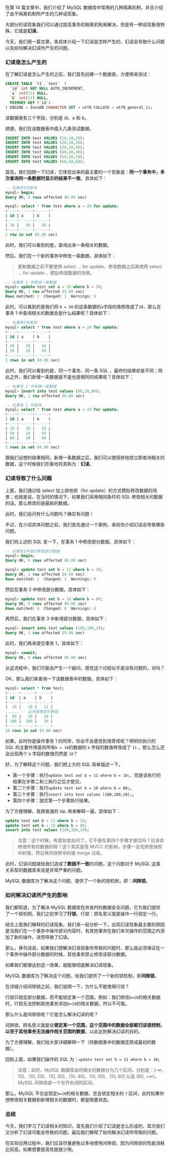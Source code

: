 在第 14 篇文章中，我们介绍了 MySQL 数据库中常用的几种隔离机制，并且介绍了由于隔离机制所产生的几种读现象。

大部分的读现象我们可以通过提高事务的隔离机制来解决，但是有一种读现象很特殊，它就是**幻读**。

今天，我们用一篇文章，来具体介绍一下幻读是怎样产生的、幻读会导致什么问题以及如何解决幻读所产生的问题。

### 幻读是怎么产生的

在了解幻读是怎么产生的之前，我们首先创建一个数据表，方便用来测试：
```sql
CREATE TABLE `t1`.`test`  (
  `id` int NOT NULL AUTO_INCREMENT,
  `a` int(11) NULL,
  `b` int(11) NULL,
  PRIMARY KEY (`id`)
) ENGINE = InnoDB CHARACTER SET = utf8 COLLATE = utf8_general_ci;
```

该数据表有三个字段，分别是 id、a 和 b。

顺便，我们在该数据表中插入几条测试数据。
```sql
INSERT INTO test VALUES (10,10,10);
INSERT INTO test VALUES (20,20,20);
INSERT INTO test VALUES (30,30,30);
INSERT INTO test VALUES (40,40,40);
INSERT INTO test VALUES (50,50,50);
INSERT INTO test VALUES (60,60,60);
```

首先，我们回顾一下幻读，它体现出来的最主要的一个现象是：**同一个事务中，多次查询同一条数据时显示的结果不一致**。具体如下：

```sql
-- 在事务1中查询
mysql> begin;
Query OK, 0 rows affected (0.00 sec)

mysql> select * from test where a = 20 for update;
+----+------+------+
| id | a    | b    |
+----+------+------+
| 20 |   20 |   20 |
+----+------+------+
1 row in set (0.00 sec)
```

此时，我们可以看到的是，查询出来一条相关的数据。

然后，我们在一个新的事务中修改一条数据，具体如下：

> 更新数据之前不要使用 select ... for update，修改数据之后再使用 select ... for update ，模拟修改数据的场景。

```sql
-- 在事务 2 中修改一条数据
mysql> update test set a = 20 where b = 50;
Query OK, 1 row affected (0.00 sec)
Rows matched: 1  Changed: 1  Warnings: 0
```

此时，可以看到的是我们将 `b = 50` 的这条数据的`a`字段的值修改成了`20`，那么在事务 1 中查询相关的数据会是什么结果呢？具体如下：
```sql
-- 在事务1中查询
mysql> select * from test where a = 20 for update;
+----+------+------+
| id | a    | b    |
+----+------+------+
| 20 |   20 |   20 |
| 50 |   20 |   50 |
+----+------+------+
2 rows in set (0.00 sec)
```

此时，我们可以看到的是，同一个事务、同一条 SQL ，最终的结果却是不同；除此之外，我们新增一条数据是不是也是相同的结果呢？具体如下：
```sql
-- 在事务 3 中新增一条数据
mysql> insert into test values (80,20,80);
Query OK, 1 row affected (6.88 sec)

-- 在事务 1 中查询
mysql> select * from test where a = 20 for update;
+----+------+------+
| id | a    | b    |
+----+------+------+
| 20 |   20 |   20 |
| 50 |   20 |   50 |
| 80 |   20 |   80 |
+----+------+------+
3 rows in set (0.00 sec)
```

跟我们设想的结果相同，新增一条数据之后，我们可以使用排他锁立即查询相关的数据，这个时候我们形象地将其称为：**幻读**。

### 幻读导致了什么问题

上面，我们通过给 select 加上排他锁（for update）的方式模拟修改数据的场景；也就是说，在当时的情况下，如果我们采用相同条件的 SQL 修改相关的数据的话，那么修改的是最新的数据。

此时，我们会问有什么问题吗？确实有问题！

不过，在介绍具体问题之前，我们首先通过一个案例，来给你介绍幻读会导致哪些问题。

我们将上述的 SQL 变一下，在事务 1 中修改部分数据，具体如下：
```sql
-- 在事务1中我们修改部分数据
mysql> begin;
Query OK, 0 rows affected (0.00 sec)

mysql> update test set b = 11 where b = 10;
Query OK, 1 row affected (0.00 sec)
Rows matched: 1  Changed: 1  Warnings: 0
```

然后在事务 2 中修改部分数据，具体如下：
```sql
mysql> update test set b = 10 where b = 80;
Query OK, 0 rows affected (0.00 sec)
Rows matched: 0  Changed: 0  Warnings: 0
```

再然后，我们在事务 3 中新增部分数据，具体如下：
```sql
mysql> insert into test values (100,100,10);
Query OK, 1 row affected (0.00 sec)
```

此时，我们再来提交事务 1，具体如下：
```sql
mysql> commit;
Query OK, 0 rows affected (0.00 sec)
```

从这流程中，我们可能会产生一个疑问，感觉这个过程似乎是没有问题的，对吗？

OK，那么我们来查询一下该数据表中的数据。具体如下：
```sql
mysql> select * from test;
+-----+------+------+
| id  | a    | b    |
+-----+------+------+
|  10 |   10 |   11 |
...... -- 此处省略部分数据
|  80 |   20 |   10 |
| 100 |  100 |   10 |
+-----+------+------+
10 rows in set (0.00 sec)
```

如果，此时你是操作事务 1 的同学，你会不会感觉到很奇怪呢？明明你执行的 SQL 的主要作用是将所有`b = 10`的数据的 `b` 字段的数值修改成了 `11` ，那么怎么还会出现两个 `b` 字段的数值仍然是 `10`？

好，为了解释这个问题，我们把上方的 SQL 简单描述一下。

- 第一个步骤：执行`update test set b = 11 where b = 10;`，但是该执行的结果在步骤二和三执行之后才提交。
- 第二个步骤：执行`update test set b = 10 where b = 80;`。
- 第三个步骤：执行`insert into test values (100,100,10);`。
- 第四个步骤：提交第一个步骤执行结果。

为了方便理解，我用普通的 `SQL` 再来解释一遍，具体如下：
```sql
update test set b = 11 where b = 10;
update test set b = 10 where b = 80;
insert into test values (100,100,10);
```

> 注意：这个时候，有朋友就会问了，它不是在第四个步骤才提交吗？应该会修改所有的数据的呀？这个其实是受 MVCC 的影响，步骤一会先修改快照中的值，然后再将快照中的值 merge 过来。

此时，幻读问题就给我们造成了**数据不一致**的问题，这个问题对于 MySQL 这类关系型的数据库来说是非常严重的问题。

MySQL 数据库为了解决这个问题，提供了一个新的锁机制，即：**间隙锁**。

### 如何解决幻读所产生的影响

我们都知道，为了解决 MySQL 数据库在并发时的数据安全问题，它为我们提供了一个锁机制，我们之前学习了**行锁**。行锁：顾名思义就是操作一行锁定一行。

结合上面我们解释的幻读现象。我们来一起分析一下，出现幻读现象最主要的原因是当我们在一个事务中操作部分内容时，有其他事务在我们本次操作的范围之内添加了新的操作，进而导致了幻读。

那么，换句话说，如果我们想解决幻读现象所导致的问题时，那么就必须保证在一个事务中操作部分数据的时候，其他事务禁止修改该部分数据。

如果我们能够达到这一效果，就能够彻底解决幻读现象。

MySQL 数据库为了解决这个问题，给我们提供了一个新的锁机制，即**间隙锁**。

在详细介绍间隙锁之前，我们说明一下，为什么不能使用行锁？

行锁只锁定部分数据，而不能锁定某一个范围，例如：我们修改`b=10`的相关数据时，行锁无法控制其他事务添加`b=10`的相关数据，所以不可取。

那么什么是间隙锁呢？它是怎么解决幻读的呢？

间隙锁，顾名思义就是会**锁定某一个范围，这个范围中的数据全部都归该锁控制，以至于其他事务无法操作相关范围的数据**，以此达到解决幻读的目的。

为了方便理解，我们给大家详细解释一下（将数据表中的数据还原成最初的数据）。

回到上面，如果我们操作的 SQL 为：`update test set b = 11 where b = 10;`

> 注意：此时，MySQL 数据库会将相关的数据分为几个区间，分别是：(-∞, 10]、(10, 20]、(10, 30]、(10, 40]、(10, 50]、(10, 60] 以及 (60, +∞)。MySQL 间隙锁是一个左开右闭的区间。

那么，MySQL 不仅会锁定`b=10`的相关数据，还会锁定相关的 `7` 区间，此时如果你想修改相关数据和新增相关的数据时，都是阻塞状态。

### 总结

今天，我们学习了幻读相关的知识。首先我们介绍了幻读是怎么形成的，其次我们又分析了幻读可能会导致的问题，最后我们解释了如何解决幻读所导致的问题。

在实际应用过程中，我们应该尽量避免过多地使用间隙锁，因为间隙锁的性能消耗比较高，如果想要提高性能就少用。